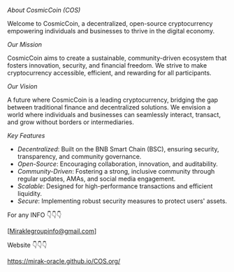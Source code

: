 


*About CosmicCoin (COS)*


Welcome to CosmicCoin, a decentralized, open-source cryptocurrency empowering individuals and businesses to thrive in the digital economy.


*Our Mission*


CosmicCoin aims to create a sustainable, community-driven ecosystem that fosters innovation, security, and financial freedom. We strive to make cryptocurrency accessible, efficient, and rewarding for all participants.


*Our Vision*


A future where CosmicCoin is a leading cryptocurrency, bridging the gap between traditional finance and decentralized solutions. We envision a world where individuals and businesses can seamlessly interact, transact, and grow without borders or intermediaries.


*Key Features*


- *Decentralized*: Built on the BNB Smart Chain (BSC), ensuring security, transparency, and community governance.
- *Open-Source*: Encouraging collaboration, innovation, and auditability.
- *Community-Driven*: Fostering a strong, inclusive community through regular updates, AMAs, and social media engagement.
- *Scalable*: Designed for high-performance transactions and efficient liquidity.
- *Secure*: Implementing robust security measures to protect users' assets.

For any INFO 👇👇👇


[Miraklegroupinfo@gmail.com]


Website 👇👇👇

https://mirak-oracle.github.io/COS.org/


